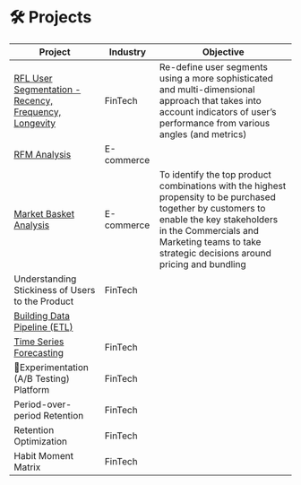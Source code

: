 # 🛠️ Projects

| **Project**                            | **Industry**         | **Objective**                                                                       |
|--------------------------------------  |----------------------|---------------------------------------------------------------------------------------|
| [RFL User Segmentation - Recency, Frequency, Longevity](https://github.com/HasanRizvi17/Hasan-Data-Portfolio/tree/main/RFL%20User%20Segmentation%20-%20Recency%2C%20Frequency%2C%20Longevity) | FinTech | Re-define user segments using a more sophisticated and multi-dimensional approach that takes into account indicators of user’s performance from various angles (and metrics) |
| [RFM Analysis](https://github.com/HasanRizvi17/Hasan-Data-Analytics-Projects/tree/main/RFM%20Analysis) | E-commerce | |
| [Market Basket Analysis](https://github.com/HasanRizvi17/Data-Analytics-Projects/tree/main/Market%20Basket%20Analysis)                 | E-commerce           | To identify the top product combinations with the highest propensity to be purchased together by customers to enable the key stakeholders in the Commercials and Marketing teams to take strategic decisions around pricing and bundling |
| Understanding Stickiness of Users to the Product | FinTech | |
| [Building Data Pipeline (ETL)](https://github.com/HasanRizvi17/Hasan-Data-Analytics-Projects/tree/main/Building%20Data%20Pipeline%20(ETL)) | | |
| [Time Series Forecasting](https://github.com/HasanRizvi17/Hasan-Data-Portfolio/tree/main/Time%20Series%20Forecasting) | FinTech | |
| 🧪Experimentation (A/B Testing) Platform | FinTech | |
| Period-over-period Retention | FinTech | |
| Retention Optimization | FinTech | |
| Habit Moment Matrix | FinTech | |

